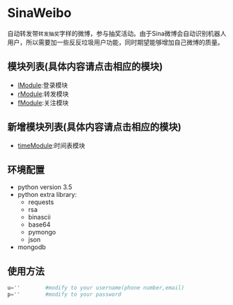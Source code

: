 # SinaWeibo
自动转发带`转发抽奖`字样的微博，参与抽奖活动。由于Sina微博会自动识别机器人用户，所以需要加一些反反垃圾用户功能，同时期望能够增加自己微博的质量。


## 模块列表(具体内容请点击相应的模块)
* [lModule](https://github.com/chengshuyi/SinaWeibo/blob/master/lModule/README.md):登录模块  
* [rModule](https://github.com/chengshuyi/SinaWeibo/blob/master/rModule/README.md):转发模块  
* [fModule](https://github.com/chengshuyi/SinaWeibo/blob/master/fModule/README.md):关注模块  

## 新增模块列表(具体内容请点击相应的模块)
* [timeModule](https://github.com/chengshuyi/SinaWeibo/blob/master/timeModule/README.md):时间表模块

## 环境配置
* python version 3.5  
* python extra library:  
	- requests  
	- rsa  
	- binascii  
	- base64  
	- pymongo  
	- json  
* mongodb  

## 使用方法
```python
u=''		#modify to your username(phone number,email)
p='' 		#modify to your password
```
  

